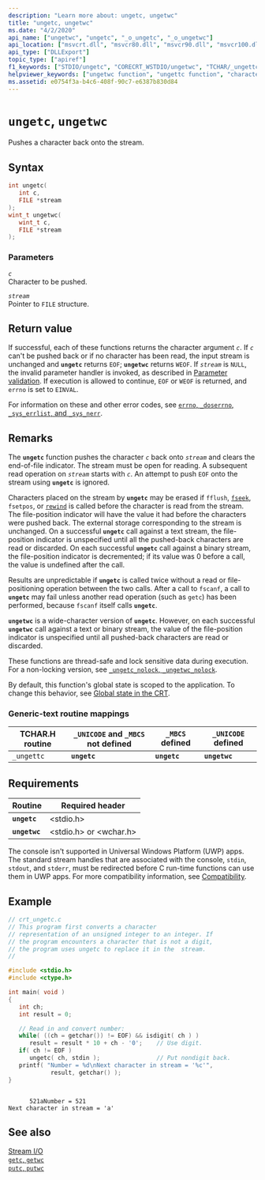 ```yaml
---
description: "Learn more about: ungetc, ungetwc"
title: "ungetc, ungetwc"
ms.date: "4/2/2020"
api_name: ["ungetwc", "ungetc", "_o_ungetc", "_o_ungetwc"]
api_location: ["msvcrt.dll", "msvcr80.dll", "msvcr90.dll", "msvcr100.dll", "msvcr100_clr0400.dll", "msvcr110.dll", "msvcr110_clr0400.dll", "msvcr120.dll", "msvcr120_clr0400.dll", "ucrtbase.dll", "api-ms-win-crt-stdio-l1-1-0.dll"]
api_type: ["DLLExport"]
topic_type: ["apiref"]
f1_keywords: ["STDIO/ungetc", "CORECRT_WSTDIO/ungetwc", "TCHAR/_ungettc", "ungetc", "ungetwc", "_ungettc"]
helpviewer_keywords: ["ungetwc function", "ungettc function", "characters, pushing back onto stream", "_ungettc function", "ungetc function"]
ms.assetid: e0754f3a-b4c6-408f-90c7-e6387b830d84
---
```

# `ungetc`, `ungetwc`

Pushes a character back onto the stream.

## Syntax

```C
int ungetc(
   int c,
   FILE *stream
);
wint_t ungetwc(
   wint_t c,
   FILE *stream
);
```

### Parameters

*`c`*\
Character to be pushed.

*`stream`*\
Pointer to `FILE` structure.

## Return value

If successful, each of these functions returns the character argument *`c`*. If *`c`* can't be pushed back or if no character has been read, the input stream is unchanged and **`ungetc`** returns `EOF`; **`ungetwc`** returns `WEOF`. If *`stream`* is `NULL`, the invalid parameter handler is invoked, as described in [Parameter validation](../parameter-validation.md). If execution is allowed to continue, `EOF` or `WEOF` is returned, and `errno` is set to `EINVAL`.

For information on these and other error codes, see [`errno`, `_doserrno`, `_sys_errlist`, and `_sys_nerr`](../errno-doserrno-sys-errlist-and-sys-nerr.md).

## Remarks

The **`ungetc`** function pushes the character *`c`* back onto *`stream`* and clears the end-of-file indicator. The stream must be open for reading. A subsequent read operation on *`stream`* starts with *`c`*. An attempt to push `EOF` onto the stream using **`ungetc`** is ignored.

Characters placed on the stream by **`ungetc`** may be erased if `fflush`, [`fseek`](fseek-fseeki64.md), `fsetpos`, or [`rewind`](rewind.md) is called before the character is read from the stream. The file-position indicator will have the value it had before the characters were pushed back. The external storage corresponding to the stream is unchanged. On a successful **`ungetc`** call against a text stream, the file-position indicator is unspecified until all the pushed-back characters are read or discarded. On each successful **`ungetc`** call against a binary stream, the file-position indicator is decremented; if its value was 0 before a call, the value is undefined after the call.

Results are unpredictable if **`ungetc`** is called twice without a read or file-positioning operation between the two calls. After a call to `fscanf`, a call to **`ungetc`** may fail unless another read operation (such as `getc`) has been performed, because `fscanf` itself calls **`ungetc`**.

**`ungetwc`** is a wide-character version of **`ungetc`**. However, on each successful **`ungetwc`** call against a text or binary stream, the value of the file-position indicator is unspecified until all pushed-back characters are read or discarded.

These functions are thread-safe and lock sensitive data during execution. For a non-locking version, see [`_ungetc_nolock`, `_ungetwc_nolock`](ungetc-nolock-ungetwc-nolock.md).

By default, this function's global state is scoped to the application. To change this behavior, see [Global state in the CRT](../global-state.md).

### Generic-text routine mappings

| TCHAR.H routine | `_UNICODE` and `_MBCS` not defined | `_MBCS` defined | `_UNICODE` defined |
|---|---|---|---|
| `_ungettc` | **`ungetc`** | **`ungetc`** | **`ungetwc`** |

## Requirements

| Routine | Required header |
|---|---|
| **`ungetc`** | \<stdio.h> |
| **`ungetwc`** | \<stdio.h> or \<wchar.h> |

The console isn't supported in Universal Windows Platform (UWP) apps. The standard stream handles that are associated with the console, `stdin`, `stdout`, and `stderr`, must be redirected before C run-time functions can use them in UWP apps. For more compatibility information, see [Compatibility](../compatibility.md).

## Example

```C
// crt_ungetc.c
// This program first converts a character
// representation of an unsigned integer to an integer. If
// the program encounters a character that is not a digit,
// the program uses ungetc to replace it in the  stream.
//

#include <stdio.h>
#include <ctype.h>

int main( void )
{
   int ch;
   int result = 0;

   // Read in and convert number:
   while( ((ch = getchar()) != EOF) && isdigit( ch ) )
      result = result * 10 + ch - '0';    // Use digit.
   if( ch != EOF )
      ungetc( ch, stdin );                // Put nondigit back.
   printf( "Number = %d\nNext character in stream = '%c'",
            result, getchar() );
}
```

```Output

      521aNumber = 521
Next character in stream = 'a'
```

## See also

[Stream I/O](../stream-i-o.md)\
[`getc`, `getwc`](getc-getwc.md)\
[`putc`, `putwc`](putc-putwc.md)
